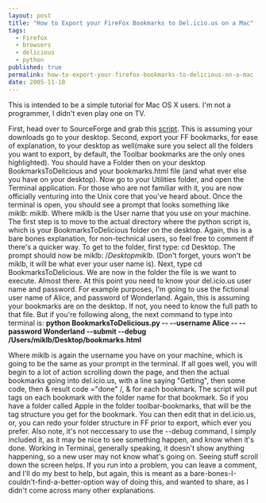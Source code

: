 ```yaml
---
layout: post
title: "How to Export your FireFox Bookmarks to Del.icio.us on a Mac"
tags:
  - Firefox
  - browsers
  - delicious
  - python
published: true
permalink: how-to-export-your-firefox-bookmarks-to-delicious-on-a-mac
date: 2005-11-18
---
```


This is intended to be a simple tutorial for Mac OS X users.  I'm not a programmer, I didn't even play one on TV.

First, head over to SourceForge and grab this <a href="http://sourceforge.net/projects/bkmrk2dlcs/">script</a>.    This is assuming your downloads go to your desktop.  Second, export your FF bookmarks, for ease of explanation, to your desktop as well(make sure you select all the folders you want to export, by default, the Toolbar bookmarks are the only ones highlighted).  You should have a Folder then on your desktop BookmarksToDelicious and your bookmarks.html file (and what ever else you have on your desktop).  Now go to your Utilities folder, and open the Terminal application.  For those who are not familiar with it, you  are now officially venturing into the Unix core that you've heard about.
Once the terminal is open, you should see a prompt that looks something like $miklb:~ miklb$.  Where miklb is the User name that you use on your machine.  The first step is to move to the actual directory where the python script is, which is your BookmarksToDelicious folder on the desktop.  Again, this is a bare bones explanation, for non-technical users, so feel free to comment if there's a quicker way.
To get to the folder, first type: cd Desktop.  The prompt should now be miklb$:~/Desktop miklb$. (Don't forget, yours won't be miklb, it will be what ever your user name is).
Next, type cd BookmarksToDelicious.
We are now in the folder the file is we want to execute.  Almost there.
At this point you need to know your del.icio.us user name and password.  For example purposes, I'm going to use the fictional user name of Alice, and password of Wonderland.  Again, this is assuming your bookmarks are on the desktop.  If not, you need to know the full path to that file.  But if you're following along, the next command to type into terminal is:
<strong>python BookmarksToDelicious.py -- --username Alice -- --password Wonderland --submit --debug /Users/miklb/Desktop/bookmarks.html</strong>

Where miklb is again the username you have on your machine, which is going to be the same as your prompt in the terminal.
If all goes well, you will begin to a lot of action scrolling down the page, and then the actual bookmarks going into del.icio.us, with a line saying "Getting", then some code, then  	&#38; result code ="done" /,  	&#38; for each bookmark.
The script will put tags on each bookmark with the folder name for that bookmark.  So if you have a folder called Apple in the folder toolbar-bookmarks, that will be the tag structure you get for the bookmark.  You can then edit that in del.icio.us, or, you can redo your folder structure in FF prior to export, which ever  you prefer.
Also note, it's not neccessary to use the --debug command, I simply included it, as it may be nice to see something happen, and know when it's done.  Working in Terminal, generally speaking, it doesn't show anything happening, so a new user may not know what's going on.  Seeing stuff scroll down the screen helps.  If you run into a problem, you can leave a comment, and I'll do my best to help, but again, this is meant as a bare-bones-I-couldn't-find-a-better-option way of doing this, and wanted to share, as I didn't come across many other explanations.
